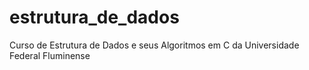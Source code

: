 # estrutura_de_dados
Curso de Estrutura de Dados e seus Algoritmos em C da Universidade Federal Fluminense
